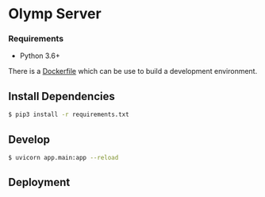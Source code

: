 # Olymp Server

### Requirements

* Python 3.6+

There is a [Dockerfile](https://github.com/gilde-der-nacht/website/blob/theme-crimson/.devcontainer/Dockerfile) which can be use to build a development environment.

## Install Dependencies

```sh
$ pip3 install -r requirements.txt
```

## Develop

```sh
$ uvicorn app.main:app --reload
```

## Deployment

```sh
```
